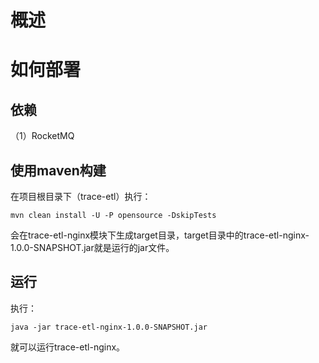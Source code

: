 <!--

    Licensed to the Apache Software Foundation (ASF) under one
    or more contributor license agreements.  See the NOTICE file
    distributed with this work for additional information
    regarding copyright ownership.  The ASF licenses this file
    to you under the Apache License, Version 2.0 (the
    "License"); you may not use this file except in compliance
    with the License.  You may obtain a copy of the License at

    http://www.apache.org/licenses/LICENSE-2.0

    Unless required by applicable law or agreed to in writing,
    software distributed under the License is distributed on an
    "AS IS" BASIS, WITHOUT WARRANTIES OR CONDITIONS OF ANY
    KIND, either express or implied.  See the License for the
    specific language governing permissions and limitations
    under the License.

-->

# 概述
# 如何部署
## 依赖
（1）RocketMQ
## 使用maven构建
在项目根目录下（trace-etl）执行：

`mvn clean install -U -P opensource -DskipTests`

会在trace-etl-nginx模块下生成target目录，target目录中的trace-etl-nginx-1.0.0-SNAPSHOT.jar就是运行的jar文件。
## 运行
执行：

`java -jar trace-etl-nginx-1.0.0-SNAPSHOT.jar`

就可以运行trace-etl-nginx。